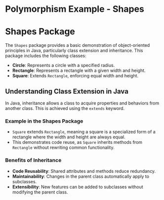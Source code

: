 # Polymorphism Example - Shapes

# Shapes Package

The `Shapes` package provides a basic demonstration of object-oriented principles in Java, particularly class extension and inheritance. This package includes the following classes:

- **Circle**: Represents a circle with a specified radius.
- **Rectangle**: Represents a rectangle with a given width and height.
- **Square**: Extends `Rectangle`, enforcing equal width and height.

## Understanding Class Extension in Java

In Java, inheritance allows a class to acquire properties and behaviors from another class. This is achieved using the `extends` keyword.

### Example in the Shapes Package

- `Square` extends `Rectangle`, meaning a square is a specialized form of a rectangle where the width and height are always equal.
- This demonstrates code reuse, as `Square` inherits methods from `Rectangle` without rewriting common functionality.

### Benefits of Inheritance

- **Code Reusability**: Shared attributes and methods reduce redundancy.
- **Maintainability**: Changes in the parent class automatically apply to subclasses.
- **Extensibility**: New features can be added to subclasses without modifying the parent class.

